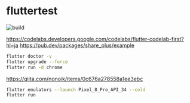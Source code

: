 # fluttertest

![build](https://github.com/Akatsuki1910/fluttertest/actions/workflows/build.yml/badge.svg)

<https://codelabs.developers.google.com/codelabs/flutter-codelab-first?hl=ja>
<https://pub.dev/packages/share_plus/example>

```sh
flutter doctor -v
flutter upgrade --force
flutter run -d chrome
```

<https://qiita.com/nonoik/items/0c676a278558a1ee3ebc>

```sh
flutter emulators --launch Pixel_8_Pro_API_34 --cold
flutter run
```
